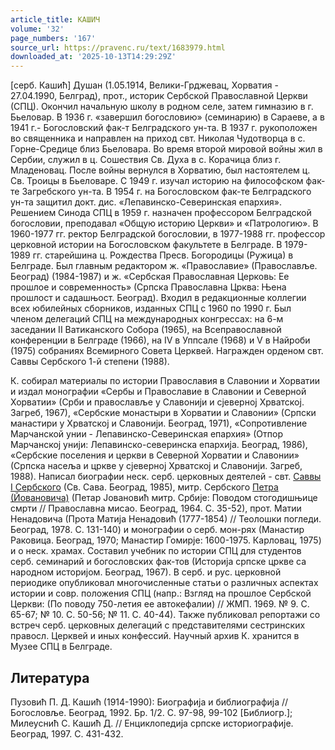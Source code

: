 ```yaml
---
article_title: КАШИЧ
volume: '32'
page_numbers: '167'
source_url: https://pravenc.ru/text/1683979.html
downloaded_at: '2025-10-13T14:29:29Z'
---
```


[серб. Кашић] Душан (1.05.1914, Велики-Грджевац, Хорватия - 27.04.1990, Белград), прот., историк Сербской Православной Церкви (СПЦ). Окончил начальную школу в родном селе, затем гимназию в г. Бьеловар. В 1936 г. «завершил богословию» (семинарию) в Сараеве, а в 1941 г.- Богословский фак-т Белградского ун-та. В 1937 г. рукоположен во священника и направлен на приход свт. Николая Чудотворца в с. Горне-Средице близ Бьеловара. Во время второй мировой войны жил в Сербии, служил в ц. Сошествия Св. Духа в с. Корачица близ г. Младеновац. После войны вернулся в Хорватию, был настоятелем ц. Св. Троицы в Бьеловаре. С 1949 г. изучал историю на философском фак-те Загребского ун-та. В 1954 г. на Богословском фак-те Белградского ун-та защитил докт. дис. «Лепавинско-Северинская епархия». Решением Синода СПЦ в 1959 г. назначен профессором Белградской богословии, преподавал «Общую историю Церкви» и «Патрологию». В 1960-1977 гг. ректор Белградской богословии, в 1977-1988 гг. профессор церковной истории на Богословском факультете в Белграде. В 1979-1989 гг. старейшина ц. Рождества Пресв. Богородицы (Ружица) в Белграде. Был главным редактором ж. «Православие» (Православље. Београд) (1984-1987) и ж. «Сербская Православная Церковь: Ее прошлое и современность» (Српска Православна Црква: Њена прошлост и садашњост. Београд). Входил в редакционные коллегии всех юбилейных сборников, изданных СПЦ с 1960 по 1990 г. Был членом делегаций СПЦ на международных конгрессах: на 6-м заседании II Ватиканского Собора (1965), на Всеправославной конференции в Белграде (1966), на IV в Уппсале (1968) и V в Найроби (1975) собраниях Всемирного Совета Церквей. Награжден орденом свт. Саввы Сербского 1-й степени (1988).

К. собирал материалы по истории Православия в Славонии и Хорватии и издал монографии «Сербы и Православие в Славонии и Северной Хорватии» (Срби и православље у Славониjи и сjеверноj Хрватскоj. Загреб, 1967), «Сербские монастыри в Хорватии и Славонии» (Српски манастири у Хрватскоj и Славониjи. Београд, 1971), «Сопротивление Марчанской унии - Лепавинско-Северинская епархия» (Отпор Марчанскоj униjи: Лепавинско-северинска епархиjа. Београд, 1986), «Сербские поселения и церкви в Северной Хорватии и Славонии» (Српска насеља и цркве у сjеверноj Хрватскоj и Славониjи. Загреб, 1988). Написал биографии неск. серб. церковных деятелей - свт. [Саввы I Сербского](<https://pravenc.ru/text/Савва I Сербский.html>) (Св. Сава. Београд, 1985), митр. Сербского [Петра (Йовановича)](<https://pravenc.ru/text/Петра (Йовановича).html>) (Петар Jовановић митр. Србиjе: Поводом стогодишњице смрти // Православна мисао. Београд, 1964. С. 35-52), прот. Матии Ненадовича (Прота Матиjа Ненадовић (1777-1854) // Теолошки погледи. Београд, 1978. С. 131-140) и монографии о серб. мон-рях (Манастир Раковица. Београд, 1970; Манастир Гомирjе: 1600-1975. Карловац, 1975) и о неск. храмах. Составил учебник по истории СПЦ для студентов серб. семинарий и богословских фак-тов (Историjа српске цркве са народном историjом. Београд, 1967). В серб. и рус. церковной периодике опубликовал многочисленные статьи о различных аспектах истории и совр. положения СПЦ (напр.: Взгляд на прошлое Сербской Церкви: (По поводу 750-летия ее автокефалии) // ЖМП. 1969. № 9. С. 65-67; № 10. С. 50-56; № 11. С. 40-44). Также публиковал репортажи со встреч серб. церковных делегаций с представителями сестринских правосл. Церквей и иных конфессий. Научный архив К. хранится в Музее СПЦ в Белграде.

## Литература

Пузовић П. Д. Кашић (1914-1990): Биографиjа и библиографиjа // Богословље. Београд, 1992. Бр. 1/2. С. 97-98, 99-102 [Библиогр.]; Милеуснић С. Кашић Д. // Енциклопедиjа српске историографиjе. Београд, 1997. С. 431-432.
